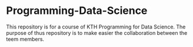 # Programming-Data-Science
This repository is for a course of KTH Programming for Data Science. The purpose of thus repository is to make easier the collaboration between the teem members.
